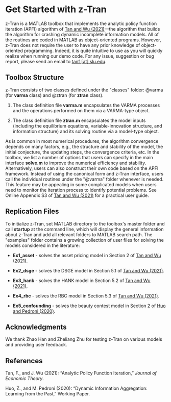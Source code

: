 Get Started with z-Tran
================
z-Tran is a MATLAB toolbox that implements the analytic policy function iteration (APFI) algorithm of [Tan and Wu (2021)](https://papers.ssrn.com/sol3/papers.cfm?abstract_id=3512320)&mdash;the algorithm that builds the algorithm for crashing dynamic incomplete information models. All of the routines are coded in MATLAB as object-oriented programs. However, z-Tran does not require the user to have any prior knowledge of object-oriented programming. Indeed, it is quite intuitive to use as you will quickly realize when running our demo code. For any issue, suggestion or bug report, please send an email to [tanf [at] slu.edu](tanf@slu.edu).

Toolbox Structure
-----------------------------------
z-Tran consists of two classes defined under the "classes" folder: @varma (for **varma** class) and @ztran (for **ztran** class).

1. The class definition file **varma.m** encapsulates the VARMA processes and the operations performed on them via a VARMA-type object.

2. The class definition file **ztran.m** encapsulates the model inputs (including the equilibrium equations, variable-innovation structure, and information structure) and its solving routine via a model-type object.

As is common in most numerical procedures, the algorithm convergence depends on many factors, e.g., the structure and stability of the model, the initial conjecture, the updating steps, the convergence criteria, etc. In the toolbox, we list a number of options that users can specify in the main interface **solve.m** to improve the numerical efficiency and stability. Alternatively, users can also construct their own code based on the APFI framework. Instead of using the canonical form and z-Tran interface, users call the individual routines under the "@varma" folder whenever is needed. This feature may be appealing in some complicated models when users need to monitor the iteration process to identify potential problems. See Online Appendix S3 of [Tan and Wu (2021)](https://papers.ssrn.com/sol3/papers.cfm?abstract_id=3512320) for a practical user guide.

Replication Files
-----
To initialize z-Tran, set MATLAB directory to the toolbox's master folder and call **startup** at the command line, which will display the general information about z-Tran and add all relevant folders to MATLAB search path. The "examples" folder contains a growing collection of user files for solving the models considered in the literature:

* **Ex1_asset** - solves the asset pricing model in Section 2 of [Tan and Wu (2021)](https://papers.ssrn.com/sol3/papers.cfm?abstract_id=3512320).

* **Ex2_dsge** - solves the DSGE model in Section 5.1 of [Tan and Wu (2021)](https://papers.ssrn.com/sol3/papers.cfm?abstract_id=3512320).

* **Ex3_hank** - solves the HANK model in Section 5.2 of [Tan and Wu (2021)](https://papers.ssrn.com/sol3/papers.cfm?abstract_id=3512320).

* **Ex4_rbc** - solves the RBC model in Section 5.3 of [Tan and Wu (2021)](https://papers.ssrn.com/sol3/papers.cfm?abstract_id=3512320).

* **Ex5_confounding** - solves the beauty contest model in Section 2 of [Huo and Pedroni (2020)](https://papers.ssrn.com/sol3/papers.cfm?abstract_id=3687529).

Acknowledgments
-----
We thank Zhao Han and Zheliang Zhu for testing z-Tran on various models and providing user feedback.

References
---------------------
Tan, F., and J. Wu (2021): “Analytic Policy Function Iteration,” *Journal of Economic Theory*.

Huo, Z., and M. Pedroni (2020): “Dynamic Information Aggregation: Learning from the Past,” Working Paper.
